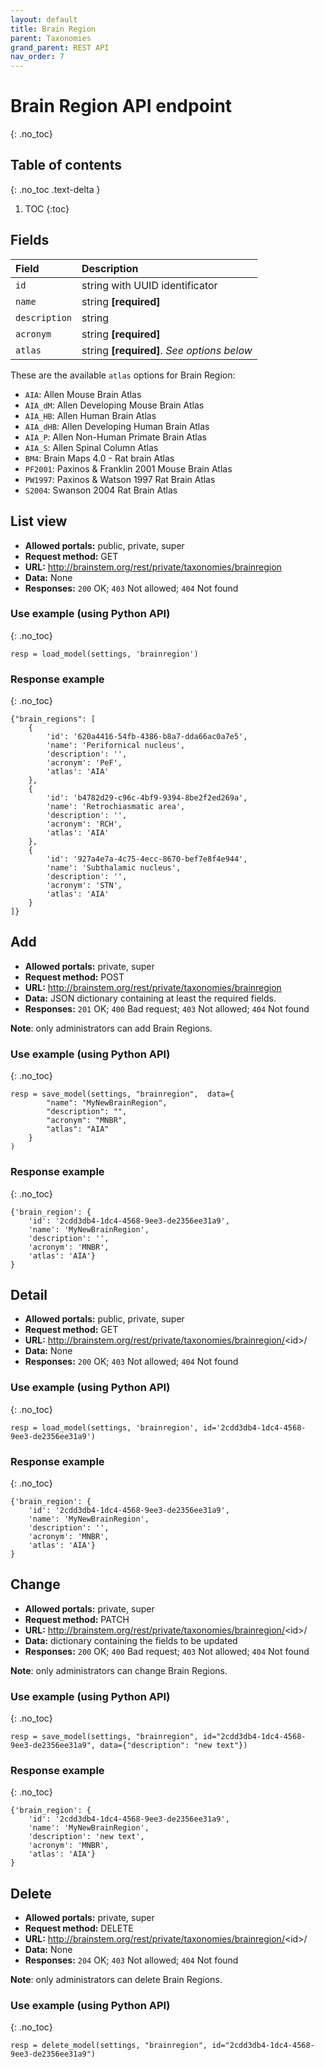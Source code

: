 ```yaml
---
layout: default
title: Brain Region
parent: Taxonomies
grand_parent: REST API
nav_order: 7
---
```


# Brain Region API endpoint
{: .no_toc}

## Table of contents
{: .no_toc .text-delta }

1. TOC
{:toc}

## Fields

| Field        | Description  |
|:-------------|:-------------|
| `id` | string with UUID identificator |
| `name` | string **[required]** |
| `description` | string |
| `acronym` | string **[required]** |
| `atlas` | string **[required]**. *See options below* |

These are the available `atlas` options for Brain Region:
- `AIA`: Allen Mouse Brain Atlas
- `AIA_dM`: Allen Developing Mouse Brain Atlas
- `AIA_HB`: Allen Human Brain Atlas
- `AIA_dHB`: Allen Developing Human Brain Atlas
- `AIA_P`: Allen Non-Human Primate Brain Atlas
- `AIA_S`: Allen Spinal Column Atlas
- `BM4`: Brain Maps 4.0 - Rat brain Atlas
- `PF2001`: Paxinos & Franklin 2001 Mouse Brain Atlas
- `PW1997`: Paxinos & Watson 1997 Rat Brain Atlas
- `S2004`: Swanson 2004 Rat Brain Atlas


## List view
- **Allowed portals:** public, private, super
- **Request method:** GET
- **URL:** http://brainstem.org/rest/private/taxonomies/brainregion
- **Data:** None
- **Responses:** `200` OK; `403` Not allowed; `404` Not found

### Use example (using Python API)
{: .no_toc}

```
resp = load_model(settings, 'brainregion')
```

### Response example
{: .no_toc}

```
{"brain_regions": [
    {
        'id': '620a4416-54fb-4386-b8a7-dda66ac0a7e5',
        'name': 'Perifornical nucleus',
        'description': '',
        'acronym': 'PeF',
        'atlas': 'AIA'
    },
    {
        'id': 'b4782d29-c96c-4bf9-9394-8be2f2ed269a',
        'name': 'Retrochiasmatic area',
        'description': '',
        'acronym': 'RCH',
        'atlas': 'AIA'
    },
    {
        'id': '927a4e7a-4c75-4ecc-8670-bef7e8f4e944',
        'name': 'Subthalamic nucleus',
        'description': '',
        'acronym': 'STN',
        'atlas': 'AIA'
    }
]}
```


## Add
- **Allowed portals:** private, super
- **Request method:** POST
- **URL:** http://brainstem.org/rest/private/taxonomies/brainregion
- **Data:** JSON dictionary containing at least the required fields.
- **Responses:** `201` OK; `400` Bad request; `403` Not allowed; `404` Not found

**Note**: only administrators can add Brain Regions.

### Use example (using Python API)
{: .no_toc}

```
resp = save_model(settings, "brainregion",  data={
        "name": "MyNewBrainRegion",
        "description": "",
        "acronym": "MNBR",
        "atlas": "AIA"
    }
)
```

### Response example
{: .no_toc}

```
{'brain_region': {
    'id': '2cdd3db4-1dc4-4568-9ee3-de2356ee31a9',
    'name': 'MyNewBrainRegion',
    'description': '',
    'acronym': 'MNBR',
    'atlas': 'AIA'}
}
```



## Detail
- **Allowed portals:** public, private, super
- **Request method:** GET
- **URL:** http://brainstem.org/rest/private/taxonomies/brainregion/<id\>/
- **Data:** None
- **Responses:** `200` OK; `403` Not allowed; `404` Not found

### Use example (using Python API)
{: .no_toc}

```
resp = load_model(settings, 'brainregion', id='2cdd3db4-1dc4-4568-9ee3-de2356ee31a9')
```

### Response example
{: .no_toc}

```
{'brain_region': {
    'id': '2cdd3db4-1dc4-4568-9ee3-de2356ee31a9',
    'name': 'MyNewBrainRegion',
    'description': '',
    'acronym': 'MNBR',
    'atlas': 'AIA'}
}
```


## Change
- **Allowed portals:** private, super
- **Request method:** PATCH
- **URL:** http://brainstem.org/rest/private/taxonomies/brainregion/<id\>/
- **Data:** dictionary containing the fields to be updated
- **Responses:** `200` OK; `400` Bad request; `403` Not allowed; `404` Not found

**Note**: only administrators can change Brain Regions.

### Use example (using Python API)
{: .no_toc}

```
resp = save_model(settings, "brainregion", id="2cdd3db4-1dc4-4568-9ee3-de2356ee31a9", data={"description": "new text"})
```

### Response example
{: .no_toc}

```
{'brain_region': {
    'id': '2cdd3db4-1dc4-4568-9ee3-de2356ee31a9',
    'name': 'MyNewBrainRegion',
    'description': 'new text',
    'acronym': 'MNBR',
    'atlas': 'AIA'}
}
```


## Delete
- **Allowed portals:** private, super
- **Request method:** DELETE
- **URL:** http://brainstem.org/rest/private/taxonomies/brainregion/<id\>/
- **Data:** None
- **Responses:** `204` OK; `403` Not allowed; `404` Not found

**Note**: only administrators can delete Brain Regions.

### Use example (using Python API)
{: .no_toc}

```
resp = delete_model(settings, "brainregion", id="2cdd3db4-1dc4-4568-9ee3-de2356ee31a9")
``` 
